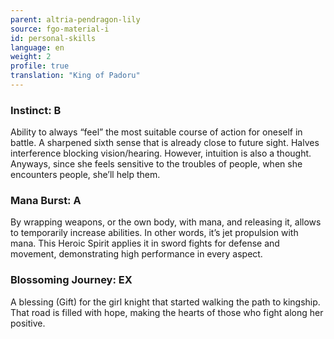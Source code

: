```yaml
---
parent: altria-pendragon-lily
source: fgo-material-i
id: personal-skills
language: en
weight: 2
profile: true
translation: "King of Padoru"
---
```


### Instinct: B

Ability to always “feel” the most suitable course of action for oneself in battle.
A sharpened sixth sense that is already close to future sight.
Halves interference blocking vision/hearing.
However, intuition is also a thought. Anyways, since she feels sensitive to the troubles of people, when she encounters people, she’ll help them.

### Mana Burst: A

By wrapping weapons, or the own body, with mana, and releasing it, allows to temporarily increase abilities.
In other words, it’s jet propulsion with mana. This Heroic Spirit applies it in sword fights for defense and movement, demonstrating high performance in every aspect.

### Blossoming Journey: EX

A blessing (Gift) for the girl knight that started walking the path to kingship.
That road is filled with hope, making the hearts of those who fight along her positive.

